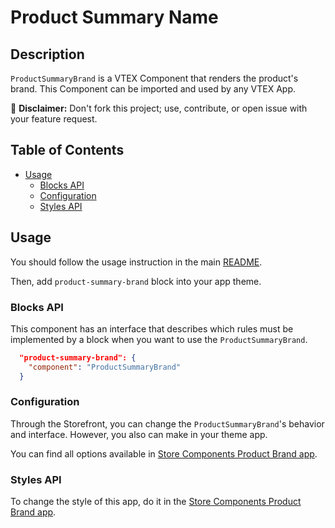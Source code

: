 # Product Summary Name

## Description

`ProductSummaryBrand` is a VTEX Component that renders the product's brand.
This Component can be imported and used by any VTEX App.

:loudspeaker: **Disclaimer:** Don't fork this project; use, contribute, or open issue with your feature request.

## Table of Contents
- [Usage](#usage)
  - [Blocks API](#blocks-api)
  - [Configuration](#configuration)
  - [Styles API](#styles-api)

## Usage

You should follow the usage instruction in the main [README](https://github.com/vtex-apps/product-summary/blob/master/README.md#usage).

Then, add `product-summary-brand` block into your app theme.

### Blocks API

This component has an interface that describes which rules must be implemented by a block when you want to use the `ProductSummaryBrand`.

```json
  "product-summary-brand": {
    "component": "ProductSummaryBrand"
  }
```

### Configuration

Through the Storefront, you can change the `ProductSummaryBrand`'s behavior and interface. However, you also can make in your theme app.

You can find all options available in [Store Components Product Brand app](https://github.com/vtex-apps/store-components/blob/master/react/components/ProductBrand/README.md).

### Styles API

To change the style of this app, do it in the [Store Components Product Brand app](https://github.com/vtex-apps/store-components/blob/master/react/components/ProductBrand/README.md).